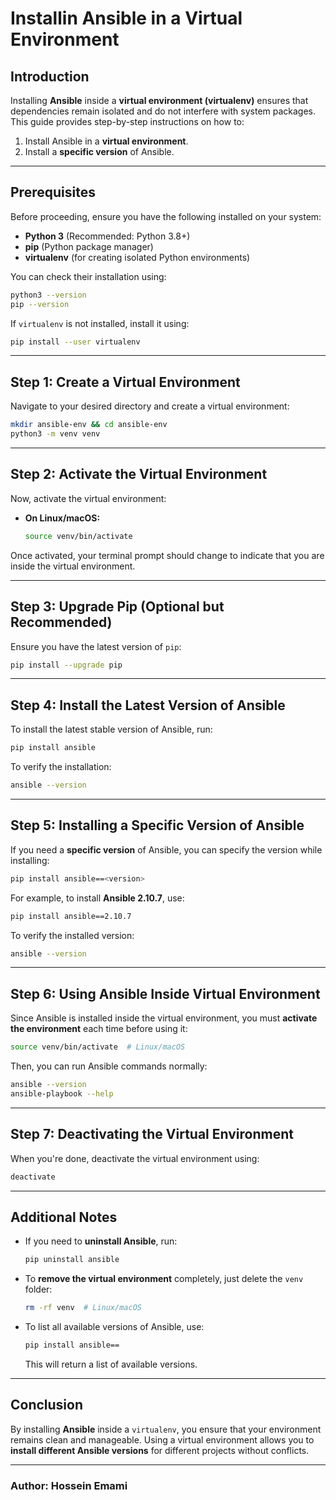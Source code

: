 # Installin Ansible in a Virtual Environment

## Introduction
Installing **Ansible** inside a **virtual environment (virtualenv)** ensures that dependencies remain isolated and do not interfere with system packages. This guide provides step-by-step instructions on how to:

1. Install Ansible in a **virtual environment**.
2. Install a **specific version** of Ansible.

---

## **Prerequisites**
Before proceeding, ensure you have the following installed on your system:

- **Python 3** (Recommended: Python 3.8+)
- **pip** (Python package manager)
- **virtualenv** (for creating isolated Python environments)

You can check their installation using:

```bash
python3 --version
pip --version
```

If `virtualenv` is not installed, install it using:

```bash
pip install --user virtualenv
```

---

## **Step 1: Create a Virtual Environment**
Navigate to your desired directory and create a virtual environment:

```bash
mkdir ansible-env && cd ansible-env
python3 -m venv venv
```

---

## **Step 2: Activate the Virtual Environment**
Now, activate the virtual environment:

- **On Linux/macOS:**
  
  ```bash
  source venv/bin/activate
  ```

Once activated, your terminal prompt should change to indicate that you are inside the virtual environment.

---

## **Step 3: Upgrade Pip (Optional but Recommended)**
Ensure you have the latest version of `pip`:

```bash
pip install --upgrade pip
```

---

## **Step 4: Install the Latest Version of Ansible**
To install the latest stable version of Ansible, run:

```bash
pip install ansible
```

To verify the installation:

```bash
ansible --version
```

---

## **Step 5: Installing a Specific Version of Ansible**
If you need a **specific version** of Ansible, you can specify the version while installing:

```bash
pip install ansible==<version>
```

For example, to install **Ansible 2.10.7**, use:

```bash
pip install ansible==2.10.7
```

To verify the installed version:

```bash
ansible --version
```

---

## **Step 6: Using Ansible Inside Virtual Environment**
Since Ansible is installed inside the virtual environment, you must **activate the environment** each time before using it:

```bash
source venv/bin/activate  # Linux/macOS
```

Then, you can run Ansible commands normally:

```bash
ansible --version
ansible-playbook --help
```

---

## **Step 7: Deactivating the Virtual Environment**
When you're done, deactivate the virtual environment using:

```bash
deactivate
```

---

## **Additional Notes**
- If you need to **uninstall Ansible**, run:

  ```bash
  pip uninstall ansible
  ```

- To **remove the virtual environment** completely, just delete the `venv` folder:

  ```bash
  rm -rf venv  # Linux/macOS
  ```

- To list all available versions of Ansible, use:

  ```bash
  pip install ansible==
  ```

  This will return a list of available versions.

---

## **Conclusion**
By installing **Ansible** inside a `virtualenv`, you ensure that your environment remains clean and manageable. Using a virtual environment allows you to **install different Ansible versions** for different projects without conflicts.

---

### **Author:** Hossein Emami
